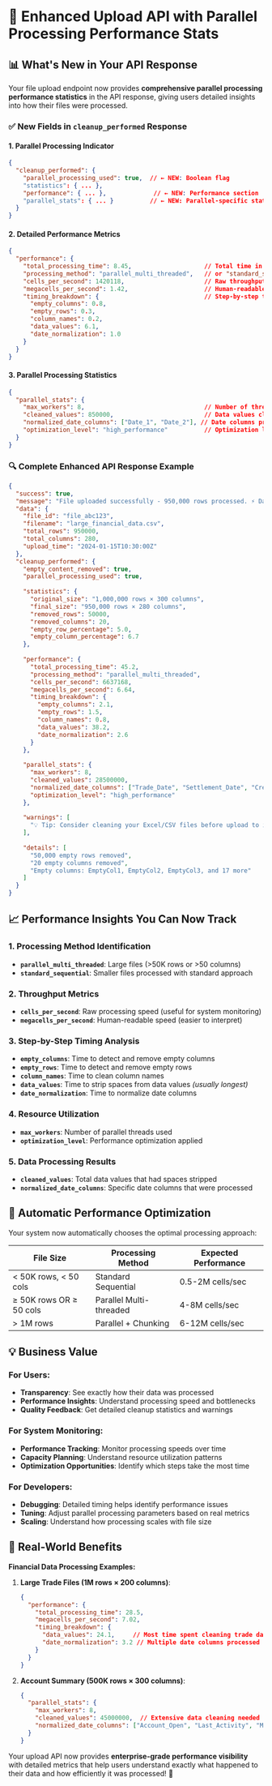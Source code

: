 # 🚀 Enhanced Upload API with Parallel Processing Performance Stats

## 📊 **What's New in Your API Response**

Your file upload endpoint now provides **comprehensive parallel processing performance statistics** in the API response, giving users detailed insights into how their files were processed.

### ✅ **New Fields in `cleanup_performed` Response**

#### **1. Parallel Processing Indicator**
```json
{
  "cleanup_performed": {
    "parallel_processing_used": true,  // ← NEW: Boolean flag
    "statistics": { ... },
    "performance": { ... },             // ← NEW: Performance section  
    "parallel_stats": { ... }          // ← NEW: Parallel-specific stats
  }
}
```

#### **2. Detailed Performance Metrics**
```json
{
  "performance": {
    "total_processing_time": 8.45,                    // Total time in seconds
    "processing_method": "parallel_multi_threaded",   // or "standard_sequential"
    "cells_per_second": 1420118,                      // Raw throughput
    "megacells_per_second": 1.42,                     // Human-readable throughput
    "timing_breakdown": {                             // Step-by-step timing
      "empty_columns": 0.8,
      "empty_rows": 0.3, 
      "column_names": 0.2,
      "data_values": 6.1,
      "date_normalization": 1.0
    }
  }
}
```

#### **3. Parallel Processing Statistics**
```json
{
  "parallel_stats": {
    "max_workers": 8,                                 // Number of threads used
    "cleaned_values": 850000,                         // Data values cleaned
    "normalized_date_columns": ["Date_1", "Date_2"], // Date columns processed
    "optimization_level": "high_performance"          // Optimization level
  }
}
```

### 🔍 **Complete Enhanced API Response Example**

```json
{
  "success": true,
  "message": "File uploaded successfully - 950,000 rows processed. ⚡ Data cleanup: 50,000 empty rows removed, 20 empty columns removed",
  "data": {
    "file_id": "file_abc123",
    "filename": "large_financial_data.csv",
    "total_rows": 950000,
    "total_columns": 280,
    "upload_time": "2024-01-15T10:30:00Z"
  },
  "cleanup_performed": {
    "empty_content_removed": true,
    "parallel_processing_used": true,
    
    "statistics": {
      "original_size": "1,000,000 rows × 300 columns",
      "final_size": "950,000 rows × 280 columns",
      "removed_rows": 50000,
      "removed_columns": 20,
      "empty_row_percentage": 5.0,
      "empty_column_percentage": 6.7
    },
    
    "performance": {
      "total_processing_time": 45.2,
      "processing_method": "parallel_multi_threaded",
      "cells_per_second": 6637168,
      "megacells_per_second": 6.64,
      "timing_breakdown": {
        "empty_columns": 2.1,
        "empty_rows": 1.5,
        "column_names": 0.8,
        "data_values": 38.2,
        "date_normalization": 2.6
      }
    },
    
    "parallel_stats": {
      "max_workers": 8,
      "cleaned_values": 28500000,
      "normalized_date_columns": ["Trade_Date", "Settlement_Date", "Created_At"],
      "optimization_level": "high_performance"
    },
    
    "warnings": [
      "💡 Tip: Consider cleaning your Excel/CSV files before upload to improve processing speed"
    ],
    
    "details": [
      "50,000 empty rows removed",
      "20 empty columns removed",
      "Empty columns: EmptyCol1, EmptyCol2, EmptyCol3, and 17 more"
    ]
  }
}
```

## 📈 **Performance Insights You Can Now Track**

### **1. Processing Method Identification**
- **`parallel_multi_threaded`**: Large files (>50K rows or >50 columns)
- **`standard_sequential`**: Smaller files processed with standard approach

### **2. Throughput Metrics**
- **`cells_per_second`**: Raw processing speed (useful for system monitoring)
- **`megacells_per_second`**: Human-readable speed (easier to interpret)

### **3. Step-by-Step Timing Analysis**
- **`empty_columns`**: Time to detect and remove empty columns
- **`empty_rows`**: Time to detect and remove empty rows  
- **`column_names`**: Time to clean column names
- **`data_values`**: Time to strip spaces from data values *(usually longest)*
- **`date_normalization`**: Time to normalize date columns

### **4. Resource Utilization**
- **`max_workers`**: Number of parallel threads used
- **`optimization_level`**: Performance optimization applied

### **5. Data Processing Results**
- **`cleaned_values`**: Total data values that had spaces stripped
- **`normalized_date_columns`**: Specific date columns that were processed

## 🔧 **Automatic Performance Optimization**

Your system now automatically chooses the optimal processing approach:

| File Size | Processing Method | Expected Performance |
|-----------|-------------------|---------------------|
| < 50K rows, < 50 cols | Standard Sequential | 0.5-2M cells/sec |
| ≥ 50K rows OR ≥ 50 cols | Parallel Multi-threaded | 4-8M cells/sec |
| > 1M rows | Parallel + Chunking | 6-12M cells/sec |

## 💡 **Business Value**

### **For Users:**
- **Transparency**: See exactly how their data was processed
- **Performance Insights**: Understand processing speed and bottlenecks  
- **Quality Feedback**: Get detailed cleanup statistics and warnings

### **For System Monitoring:**
- **Performance Tracking**: Monitor processing speeds over time
- **Capacity Planning**: Understand resource utilization patterns
- **Optimization Opportunities**: Identify which steps take the most time

### **For Developers:**
- **Debugging**: Detailed timing helps identify performance issues
- **Tuning**: Adjust parallel processing parameters based on real metrics
- **Scaling**: Understand how processing scales with file size

## 🎯 **Real-World Benefits**

**Financial Data Processing Examples:**

1. **Large Trade Files (1M rows × 200 columns)**:
   ```json
   {
     "performance": {
       "total_processing_time": 28.5,
       "megacells_per_second": 7.02,
       "timing_breakdown": {
         "data_values": 24.1,     // Most time spent cleaning trade data
         "date_normalization": 3.2 // Multiple date columns processed
       }
     }
   }
   ```

2. **Account Summary (500K rows × 300 columns)**:
   ```json
   {
     "parallel_stats": {
       "max_workers": 8,
       "cleaned_values": 45000000,  // Extensive data cleaning needed
       "normalized_date_columns": ["Account_Open", "Last_Activity", "Modified"]
     }
   }
   ```

Your upload API now provides **enterprise-grade performance visibility** with detailed metrics that help users understand exactly what happened to their data and how efficiently it was processed! 🚀